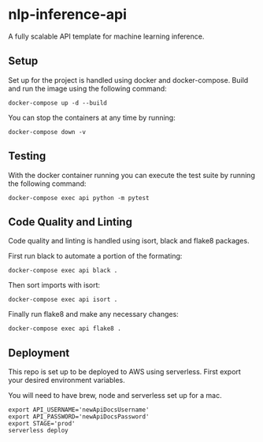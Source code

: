 # nlp-inference-api
A fully scalable API template for machine learning inference.

## Setup

Set up for the project is handled using docker and docker-compose. Build and run the image using the following command:

```
docker-compose up -d --build
```

You can stop the containers at any time by running:

```
docker-compose down -v
```

## Testing

With the docker container running you can execute the test suite by running the following command:

```
docker-compose exec api python -m pytest
```

## Code Quality and Linting

Code quality and linting is handled using isort, black and flake8 packages.

First run black to automate a portion of the formating:

```
docker-compose exec api black .
```

Then sort imports with isort:

```
docker-compose exec api isort .
```

Finally run flake8 and make any necessary changes:

```
docker-compose exec api flake8 .
```

## Deployment

This repo is set up to be deployed to AWS using serverless. First export your desired environment variables.

You will need to have brew, node and serverless set up for a mac.

```
export API_USERNAME='newApiDocsUsername'
export API_PASSWORD='newApiDocsPassword'
export STAGE='prod'
serverless deploy
```